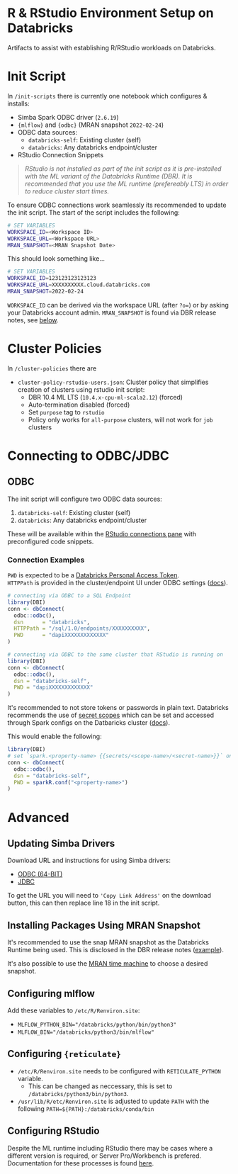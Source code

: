 # R & RStudio Environment Setup on Databricks

Artifacts to assist with establishing R/RStudio workloads on Databricks.


# Init Script

In `/init-scripts` there is currently one notebook which configures & installs:
- Simba Spark ODBC driver (`2.6.19`)
- `{mlflow}` and `{odbc}` (MRAN snapshot `2022-02-24`)
- ODBC data sources:
  - `databricks-self`: Existing cluster (self)
  - `databricks`: Any databricks endpoint/cluster
- RStudio Connection Snippets


>*RStudio is not installed as part of the init script as it is pre-installed with the ML variant of the Databricks Runtime (DBR). It is recommended that you use the ML runtime (prefereably LTS) in order to reduce cluster start times.*

To ensure ODBC connections work seamlessly its recommended to update the init script. The start of the script includes the following:

```sh
# SET VARIABLES
WORKSPACE_ID=<Workspace ID>
WORKSPACE_URL=<Workspace URL>
MRAN_SNAPSHOT=<MRAN Snapshot Date>
```

This should look something like...
```sh
# SET VARIABLES
WORKSPACE_ID=123123123123123
WORKSPACE_URL=XXXXXXXXXX.cloud.databricks.com
MRAN_SNAPSHOT=2022-02-24
```
`WORKSPACE_ID` can be derived via the workspace URL (after `?o=`) or by asking your Databricks account admin.
`MRAN_SNAPSHOT` is found via DBR release notes, see [below](#installing-packages-using-mran-snapshot).

# Cluster Policies
In `/cluster-policies` there are 

- `cluster-policy-rstudio-users.json`: Cluster policy that simplifies creation of clusters using rstudio init script:
   - DBR 10.4 ML LTS (`10.4.x-cpu-ml-scala2.12`) (forced)
   - Auto-termination disabled (forced)  
   - Set `purpose` tag to `rstudio`
   - Policy only works for `all-purpose` clusters, will not work for `job` clusters
  

# Connecting to ODBC/JDBC

## ODBC
The init script will configure two ODBC data sources:
1. `databricks-self`: Existing cluster (self)
2. `databricks`: Any databricks endpoint/cluster

These will be available within the [RStudio connections pane](https://db.rstudio.com/tooling/connections/) with preconfigured code snippets.

### **Connection Examples**

`PWD` is expected to be a [Databricks Personal Access Token](https://docs.databricks.com/dev-tools/api/latest/authentication.html).  
`HTTPPath` is provided in the cluster/endpoint UI under ODBC settings ([docs](https://docs.databricks.com/integrations/bi/jdbc-odbc-bi.html#retrieve-the-connection-details)).

```r
# connecting via ODBC to a SQL Endpoint
library(DBI)
conn <- dbConnect(
  odbc::odbc(),
  dsn      = "databricks",
  HTTPPath = "/sql/1.0/endpoints/XXXXXXXXXX",
  PWD      = "dapiXXXXXXXXXXXXX"
)
```

```r
# connecting via ODBC to the same cluster that RStudio is running on
library(DBI)
conn <- dbConnect(
  odbc::odbc(),
  dsn = "databricks-self",
  PWD = "dapiXXXXXXXXXXXXX"
)
```

It's recommended to not store tokens or passwords in plain text. Databricks recommends the use of [secret scopes](https://docs.databricks.com/security/secrets/secret-scopes.html) which can be set and accessed through Spark configs on the Datbaricks cluster ([docs](https://docs.databricks.com/security/secrets/secrets.html#syntax-for-referencing-secrets-in-a-spark-configuration-property-or-environment-variable)).

This would enable the following:
```r
library(DBI)
# set `spark.<property-name> {{secrets/<scope-name>/<secret-name>}}` on cluster
conn <- dbConnect(
  odbc::odbc(),
  dsn = "databricks-self",
  PWD = sparkR.conf("<property-name>")
)
```

# Advanced

## Updating Simba Drivers
Download URL and instructions for using Simba drivers:
- [ODBC (64-BIT)](https://www.databricks.com/spark/odbc-drivers-archive)
- [JDBC](https://www.databricks.com/spark/jdbc-drivers-archive)

To get the URL you will need to `'Copy Link Address'` on the download button, this can then replace line 18 in the init script.

## Installing Packages Using MRAN Snapshot
It's recommended to use the snap MRAN snapshot as the Databricks Runtime being used. This is disclosed in the DBR release notes ([example](https://docs.databricks.com/release-notes/runtime/11.0.html#installed-r-libraries)).

It's also possible to use the [MRAN time machine](https://mran.microsoft.com/timemachine) to choose a desired snapshot.

## Configuring mlflow
Add these variables to `/etc/R/Renviron.site`:
- `MLFLOW_PYTHON_BIN="/databricks/python/bin/python3"`
- `MLFLOW_BIN="/databricks/python3/bin/mlflow"`

## Configuring `{reticulate}`
- `/etc/R/Renviron.site` needs to be configured with `RETICULATE_PYTHON` variable.
  - This can be changed as neccessary, this is set to `/databricks/python3/bin/python3`.
- `/usr/lib/R/etc/Renviron.site` is adjusted to update `PATH` with the following `PATH=${PATH}:/databricks/conda/bin`


## Configuring RStudio  
Despite the ML runtime including RStudio there may be cases where a different version is required, or Server Pro/Workbench is prefered. Documentation for these processes is found [here](https://docs.databricks.com/spark/latest/sparkr/rstudio.html).



